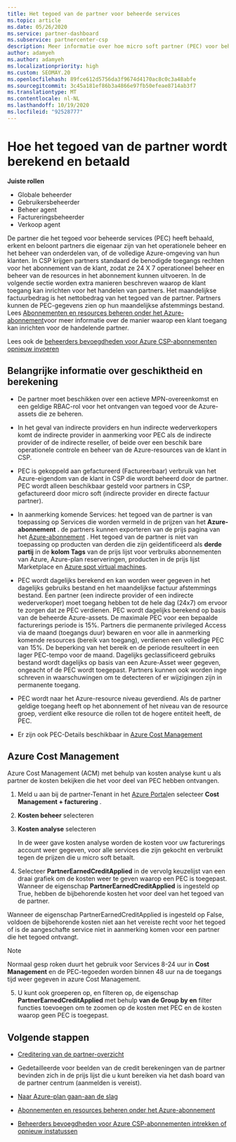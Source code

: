 ```yaml
---
title: Het tegoed van de partner voor beheerde services
ms.topic: article
ms.date: 05/26/2020
ms.service: partner-dashboard
ms.subservice: partnercenter-csp
description: Meer informatie over hoe micro soft partner (PEC) voor beheerde services wordt berekend en betaald, en hoe u ervoor kunt zorgen dat u in aanmerking komt.
author: adamyeh
ms.author: adamyeh
ms.localizationpriority: high
ms.custom: SEOMAY.20
ms.openlocfilehash: 89fce612d5756da3f9674d4170ac8c0c3a48abfe
ms.sourcegitcommit: 3c45a181ef86b3a4866e97fb50efeae8714ab3f7
ms.translationtype: MT
ms.contentlocale: nl-NL
ms.lasthandoff: 10/19/2020
ms.locfileid: "92528777"
---
```

# <a name="how-the-partner-earned-credit-is-calculated-and-paid"></a>Hoe het tegoed van de partner wordt berekend en betaald

**Juiste rollen**

- Globale beheerder
- Gebruikersbeheerder
- Beheer agent
- Factureringsbeheerder
- Verkoop agent

De partner die het tegoed voor beheerde services (PEC) heeft behaald, erkent en beloont partners die eigenaar zijn van het operationele beheer en het beheer van onderdelen van, of de volledige Azure-omgeving van hun klanten. In CSP krijgen partners standaard de benodigde toegangs rechten voor het abonnement van de klant, zodat ze 24 X 7 operationeel beheer en beheer van de resources in het abonnement kunnen uitvoeren. In de volgende sectie worden extra manieren beschreven waarop de klant toegang kan inrichten voor het handelen van partners. Het maandelijkse factuurbedrag is het nettobedrag van het tegoed van de partner. Partners kunnen de PEC-gegevens zien op hun maandelijkse afstemmings bestand. Lees [Abonnementen en resources beheren onder het Azure-abonnement](azure-plan-manage.md)voor meer informatie over de manier waarop een klant toegang kan inrichten voor de handelende partner.

Lees ook de [beheerders bevoegdheden voor Azure CSP-abonnementen opnieuw invoeren](revoke-reinstate-csp.md)

## <a name="important-eligibility-and-calculation-information"></a>Belangrijke informatie over geschiktheid en berekening

- De partner moet beschikken over een actieve MPN-overeenkomst en een geldige RBAC-rol voor het ontvangen van tegoed voor de Azure-assets die ze beheren. 

- In het geval van indirecte providers en hun indirecte wederverkopers komt de indirecte provider in aanmerking voor PEC als de indirecte provider of de indirecte reseller, of beide over een beschik bare operationele controle en beheer van de Azure-resources van de klant in CSP.

- PEC is gekoppeld aan gefactureerd (Factureerbaar) verbruik van het Azure-eigendom van de klant in CSP die wordt beheerd door de partner. PEC wordt alleen beschikbaar gesteld voor partners in CSP, gefactureerd door micro soft (indirecte provider en directe factuur partner). 

- In aanmerking komende Services: het tegoed van de partner is van toepassing op Services die worden vermeld in de prijzen van het **Azure-abonnement** . de partners kunnen exporteren van de prijs pagina van het [Azure-abonnement](https://partner.microsoft.com/commerce/sales) . Het tegoed van de partner is niet van toepassing op producten van derden die zijn geïdentificeerd als **derde partij** in de **kolom Tags** van de prijs lijst voor verbruiks abonnementen van Azure, Azure-plan reserveringen, producten in de prijs lijst Marketplace en [Azure spot virtual machines](https://partner.microsoft.com/resources/collection/azure-spot-in-csp#/).

- PEC wordt dagelijks berekend en kan worden weer gegeven in het dagelijks gebruiks bestand en het maandelijkse factuur afstemmings bestand. Een partner (een indirecte provider of een indirecte wederverkoper) moet toegang hebben tot de hele dag (24x7) om ervoor te zorgen dat ze PEC verdienen. PEC wordt dagelijks berekend op basis van de beheerde Azure-assets. De maximale PEC voor een bepaalde facturerings periode is 15%. Partners die permanente privileged Access via de maand (toegangs duur) bewaren en voor alle in aanmerking komende resources (bereik van toegang), verdienen een volledige PEC van 15%. De beperking van het bereik en de periode resulteert in een lager PEC-tempo voor de maand. Dagelijks geclassificeerd gebruiks bestand wordt dagelijks op basis van een Azure-Asset weer gegeven, ongeacht of de PEC wordt toegepast. Partners kunnen ook worden inge schreven in waarschuwingen om te detecteren of er wijzigingen zijn in permanente toegang.

- PEC wordt naar het Azure-resource niveau geverdiend. Als de partner geldige toegang heeft op het abonnement of het niveau van de resource groep, verdient elke resource die rollen tot de hogere entiteit heeft, de PEC.  

- Er zijn ook PEC-Details beschikbaar in [Azure Cost Management](/azure/cost-management-billing/costs/get-started-partners)

## <a name="azure-cost-management"></a>Azure Cost Management

Azure Cost Management (ACM) met behulp van kosten analyse kunt u als partner de kosten bekijken die het voor deel van PEC hebben ontvangen.  

1. Meld u aan bij de partner-Tenant in het [Azure Portal](https://portal.azure.com)en selecteer **Cost Management + facturering** .

2. **Kosten beheer** selecteren

3. **Kosten analyse** selecteren

   In de weer gave kosten analyse worden de kosten voor uw facturerings account weer gegeven, voor alle services die zijn gekocht en verbruikt tegen de prijzen die u micro soft betaalt.

4. Selecteer **PartnerEarnedCreditApplied** in de vervolg keuzelijst van een draai grafiek om de kosten weer te geven waarop een PEC is toegepast. Wanneer de eigenschap **PartnerEarnedCreditApplied** is ingesteld op True, hebben de bijbehorende kosten het voor deel van het tegoed van de partner. 

Wanneer de eigenschap PartnerEarnedCreditApplied is ingesteld op False, voldoen de bijbehorende kosten niet aan het vereiste recht voor het tegoed of is de aangeschafte service niet in aanmerking komen voor een partner die het tegoed ontvangt.

>[!NOTE] 
>Normaal gesp roken duurt het gebruik voor Services 8-24 uur in **Cost Management** en de PEC-tegoeden worden binnen 48 uur na de toegangs tijd weer gegeven in azure Cost Management.

5. U kunt ook groeperen op, en filteren op, de eigenschap **PartnerEarnedCreditApplied** met behulp **van de Group by en** filter functies toevoegen om te zoomen op de kosten met PEC en de kosten waarop geen PEC is toegepast.

## <a name="next-steps"></a>Volgende stappen

- [Creditering van de partner-overzicht](partner-earned-credit.md)

- Gedetailleerde voor beelden van de credit berekeningen van de partner bevinden zich in de prijs lijst die u kunt bereiken via het dash board van de partner centrum (aanmelden is vereist).

- [Naar Azure-plan gaan-aan de slag](azure-plan-get-started.md)

- [Abonnementen en resources beheren onder het Azure-abonnement](azure-plan-manage.md)

- [Beheerders bevoegdheden voor Azure CSP-abonnementen intrekken of opnieuw instatussen](revoke-reinstate-csp.md)

